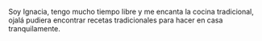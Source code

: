 Soy Ignacia, tengo mucho tiempo libre y me encanta la cocina tradicional, ojalá pudiera encontrar recetas tradicionales para hacer en casa tranquilamente.
